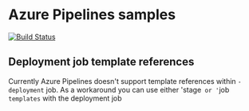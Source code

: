 # Azure Pipelines samples

[![Build Status](https://dev.azure.com/roopeshnair/DevOps/_apis/build/status/RoopeshNair.templatesSample?branchName=master)](https://dev.azure.com/roopeshnair/DevOps/_build/latest?definitionId=184&branchName=master)

## Deployment job template references

Currently Azure Pipelines doesn't support template references within `- deployment` job. 
As a workaround you can use either 'stage` or '`job` templates` with the deployment job
